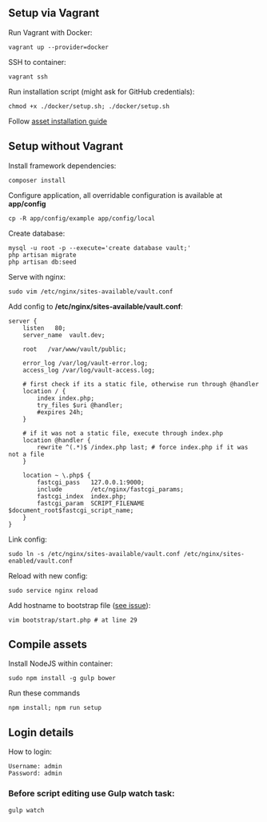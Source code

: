 ## Setup via Vagrant
Run Vagrant with Docker:

    vagrant up --provider=docker
    
SSH to container:

    vagrant ssh

Run installation script (might ask for GitHub credentials):

    chmod +x ./docker/setup.sh; ./docker/setup.sh
    
Follow [asset installation guide](#compile-assets)
    
## Setup without Vagrant
    
Install framework dependencies:

    composer install
    
Configure application, all overridable configuration is available at **app/config** 

    cp -R app/config/example app/config/local

Create database:

    mysql -u root -p --execute='create database vault;'
    php artisan migrate
    php artisan db:seed
    
Serve with nginx:

    sudo vim /etc/nginx/sites-available/vault.conf
    
Add config to **/etc/nginx/sites-available/vault.conf**:

``` nginx
server {
    listen   80;
    server_name  vault.dev;

    root   /var/www/vault/public;

    error_log /var/log/vault-error.log;
    access_log /var/log/vault-access.log;

    # first check if its a static file, otherwise run through @handler
    location / {
        index index.php;
        try_files $uri @handler;
        #expires 24h;
    }

    # if it was not a static file, execute through index.php
    location @handler {
        rewrite ^(.*)$ /index.php last; # force index.php if it was not a file
    }

    location ~ \.php$ {
        fastcgi_pass   127.0.0.1:9000;
        include        /etc/nginx/fastcgi_params;
        fastcgi_index  index.php;
        fastcgi_param  SCRIPT_FILENAME $document_root$fastcgi_script_name;
    }
}
```

Link config:

    sudo ln -s /etc/nginx/sites-available/vault.conf /etc/nginx/sites-enabled/vault.conf

Reload with new config:

    sudo service nginx reload
    
Add hostname to bootstrap file ([see issue](http://pm.datajob.lt/datadog/vault/issues/19)):

    vim bootstrap/start.php # at line 29

## Compile assets <a name="compile-assets"></a>

Install NodeJS within container:

    sudo npm install -g gulp bower

Run these commands

    npm install; npm run setup

## Login details

How to login:

    Username: admin
    Password: admin

### Before script editing use Gulp watch task:

    gulp watch
